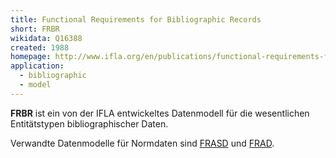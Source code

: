 ```yaml
---
title: Functional Requirements for Bibliographic Records
short: FRBR
wikidata: Q16388
created: 1988
homepage: http://www.ifla.org/en/publications/functional-requirements-for-bibliographic-records
application:
  - bibliographic
  - model
---
```


**FRBR** ist ein von der IFLA entwickeltes Datenmodell für die wesentlichen
Entitätstypen bibliographischer Daten.

Verwandte Datenmodelle für Normdaten sind [FRASD](frsad) und [FRAD](frad).
